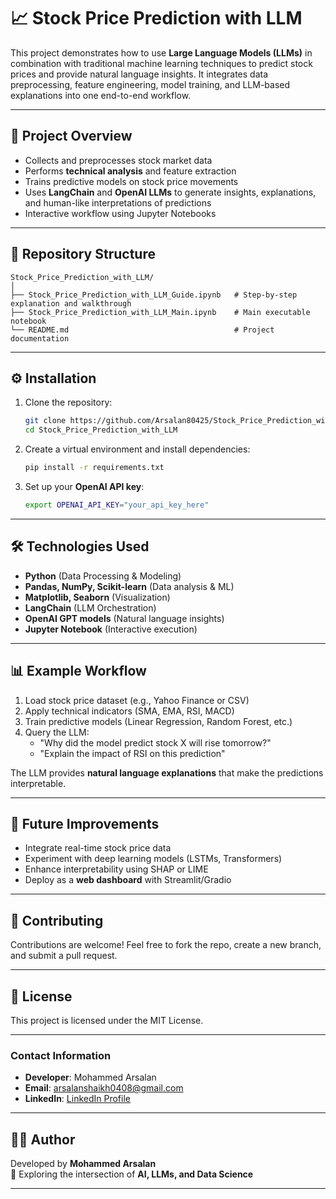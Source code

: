# 📈 Stock Price Prediction with LLM

This project demonstrates how to use **Large Language Models (LLMs)** in combination with traditional machine learning techniques to predict stock prices and provide natural language insights. It integrates data preprocessing, feature engineering, model training, and LLM-based explanations into one end-to-end workflow.

---

## 🚀 Project Overview
- Collects and preprocesses stock market data
- Performs **technical analysis** and feature extraction
- Trains predictive models on stock price movements
- Uses **LangChain** and **OpenAI LLMs** to generate insights, explanations, and human-like interpretations of predictions
- Interactive workflow using Jupyter Notebooks

---

## 📂 Repository Structure
```
Stock_Price_Prediction_with_LLM/
│
├── Stock_Price_Prediction_with_LLM_Guide.ipynb   # Step-by-step explanation and walkthrough
├── Stock_Price_Prediction_with_LLM_Main.ipynb    # Main executable notebook
└── README.md                                     # Project documentation
```

---

## ⚙️ Installation
1. Clone the repository:
   ```bash
   git clone https://github.com/Arsalan80425/Stock_Price_Prediction_with_LLM.git
   cd Stock_Price_Prediction_with_LLM
   ```

2. Create a virtual environment and install dependencies:
   ```bash
   pip install -r requirements.txt
   ```

3. Set up your **OpenAI API key**:
   ```bash
   export OPENAI_API_KEY="your_api_key_here"
   ```

---

## 🛠️ Technologies Used
- **Python** (Data Processing & Modeling)
- **Pandas, NumPy, Scikit-learn** (Data analysis & ML)
- **Matplotlib, Seaborn** (Visualization)
- **LangChain** (LLM Orchestration)
- **OpenAI GPT models** (Natural language insights)
- **Jupyter Notebook** (Interactive execution)

---

## 📊 Example Workflow
1. Load stock price dataset (e.g., Yahoo Finance or CSV)
2. Apply technical indicators (SMA, EMA, RSI, MACD)
3. Train predictive models (Linear Regression, Random Forest, etc.)
4. Query the LLM:
   - "Why did the model predict stock X will rise tomorrow?"
   - "Explain the impact of RSI on this prediction"

The LLM provides **natural language explanations** that make the predictions interpretable.

---

## 📌 Future Improvements
- Integrate real-time stock price data
- Experiment with deep learning models (LSTMs, Transformers)
- Enhance interpretability using SHAP or LIME
- Deploy as a **web dashboard** with Streamlit/Gradio

---

## 🤝 Contributing
Contributions are welcome! Feel free to fork the repo, create a new branch, and submit a pull request.

---

## 📜 License
This project is licensed under the MIT License.

---
### Contact Information
- **Developer**: Mohammed Arsalan  
- **Email**: arsalanshaikh0408@gmail.com  
- **LinkedIn**: [LinkedIn Profile](http://www.linkedin.com/in/mohammed-arsalan-58543a305)  

---

## 👨‍💻 Author  
Developed by **Mohammed Arsalan**  
🎯 Exploring the intersection of **AI, LLMs, and Data Science**  

---

